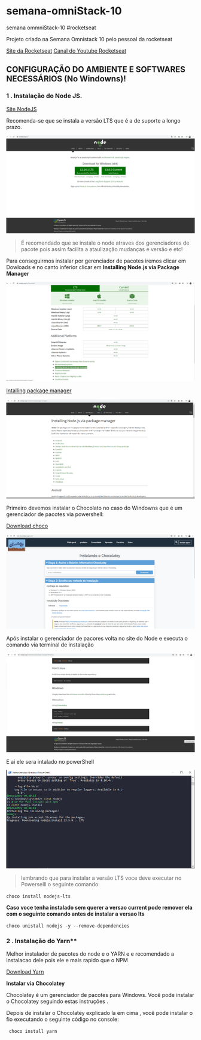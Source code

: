 # semana-omniStack-10
 semana ommniStack-10  #rocketseat

 Projeto criado na Semana Omnistack 10 pelo pessoal da rocketseat 
 
 [Site da Rocketseat](https://rocketseat.com.br/)
 [Canal do Youtube Rocketseat](https://www.youtube.com/channel/UCSfwM5u0Kce6Cce8_S72olg)


## CONFIGURAÇÃO DO AMBIENTE E SOFTWARES NECESSÁRIOS (No Windowns)! 

### 1 . Instalação do Node JS.

[Site NodeJS](https://nodejs.org/en/)


Recomenda-se que se instala a versão LTS que é a de suporte a longo prazo. 

![home Node](../img/smo-01.png)


> É recomendado que se instale o node atraves dos gerenciadores de pacote pois assim facilita a ataulização mudanças e versão e etc!

Para conseguirmos instalar por gerenciador de pacotes iremos clicar em Dowloads e no canto inferior clicar em **Installing Node.js via Package Manager**

![Download Node](../img/smo-02.png)

[Intalling package manager](https://nodejs.org/en/download/package-manager/)


![pkg mananger](../img/smo-03.png)


Primeiro devemos instalar o Chocolato no caso do Windowns que é um gerenciador de pacotes via powershell:

[Download choco](https://chocolatey.org/install)

![Download choco](../img/smo-06.png)

Após instalar o gerenciador de pacores volta no site do Node e executa o comando via terminal de instalação

![Codigo Node.js](../img/smo-05.png)

E ai ele sera intalado no powerShell

![Powershell](../img/smo-04.png)

>lembrando que para instalar a versão LTS voce deve executar no Powerselll o seguinte comando:

``` choco install nodejs-lts  ```

**Caso voce tenha instalado sem querer a versao current pode remover ela com o seguinte comando antes de instalar a versao lts** 

``` choco unistall nodejs -y --remove-dependencies   ```



### 2 . Instalação do Yarn**

Melhor instalador de pacotes do node e o YARN e e recomendado a instalacao dele pois ele e mais rapido que o NPM

[Download Yarn](https://yarnpkg.com/lang/en/)

**Instalar via Chocolatey**

Chocolatey é um gerenciador de pacotes para Windows. Você pode instalar o Chocolatey seguindo estas instruções .

Depois de instalar o Chocolatey explicado la em cima , você pode instalar o fio executando o seguinte código no console:

```  choco install yarn ```
